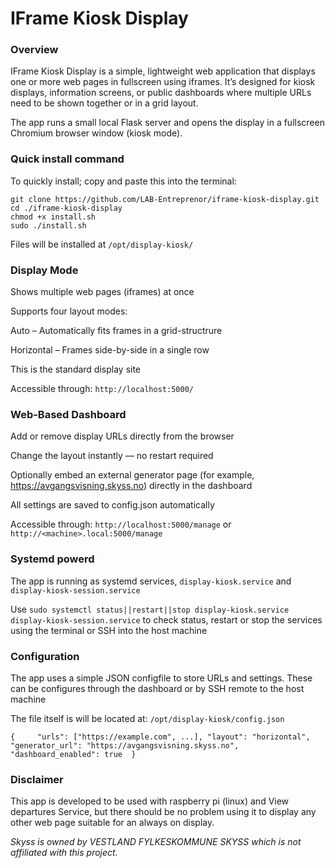 # IFrame Kiosk Display

### Overview

IFrame Kiosk Display is a simple, lightweight web application that displays one or more web pages in fullscreen using iframes.
It’s designed for kiosk displays, information screens, or public dashboards where multiple URLs need to be shown together or in a grid layout.

The app runs a small local Flask server and opens the display in a fullscreen Chromium browser window (kiosk mode).

### Quick install command

To quickly install; copy and paste this into the terminal:
```
git clone https://github.com/LAB-Entreprenor/iframe-kiosk-display.git 
cd ./iframe-kiosk-display 
chmod +x install.sh
sudo ./install.sh
```

Files will be installed at ``/opt/display-kiosk/``

### Display Mode

Shows multiple web pages (iframes) at once

Supports four layout modes:

Auto – Automatically fits frames in a grid-structrure

Horizontal – Frames side-by-side in a single row

This is the standard display site

Accessible through: ``http://localhost:5000/``


### Web-Based Dashboard

Add or remove display URLs directly from the browser

Change the layout instantly — no restart required

Optionally embed an external generator page (for example, https://avgangsvisning.skyss.no) directly in the dashboard

All settings are saved to config.json automatically

Accessible through: ``http://localhost:5000/manage`` or ``http://<machine>.local:5000/manage``

### Systemd powerd
The app is running as systemd services, ``display-kiosk.service`` and `display-kiosk-session.service`

Use `sudo systemctl status||restart||stop display-kiosk.service display-kiosk-session.service`
to check status, restart or stop the services using the terminal or SSH into the host machine

### Configuration
The app uses a simple JSON configfile to store URLs and settings.
These can be configures through the dashboard or by SSH remote to the host machine

The file itself is will be located at: 
```/opt/display-kiosk/config.json```

`
{    
"urls": ["https://example.com", ...],
"layout": "horizontal", 
"generator_url": "https://avgangsvisning.skyss.no",
"dashboard_enabled": true 
}
`

### Disclaimer

This app is developed to be used with raspberry pi (linux) and View departures Service, 
but there should be no problem using it to display any other web page suitable for an always on display.

_Skyss is owned by VESTLAND FYLKESKOMMUNE SKYSS which is not affiliated with this project._